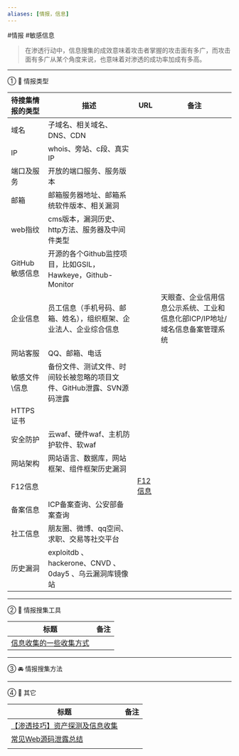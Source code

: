 ```yaml
---
aliases: [情报，信息]
---
```

#情报 #敏感信息


>在渗透行动中，信息搜集的成效意味着攻击者掌握的攻击面有多广，而攻击面有多广从某个角度来说，也意味着对渗透的成功率加成有多高。

---

① 🚠 情报类型

| 待搜集情报的类型           | 描述                                                                  | URL                                                                 | 备注                                                                        |
| :-------------- | --------------------------------------------------------------------- | ------------------------------------------------------------------- | --------------------------------------------------------------------------- |
| 域名           | 子域名、相关域名、DNS、CDN                                            |                                                                     |                                                                             |
| IP             | whois、旁站、c段、真实IP                                              |                                                                     |                                                                             |
| 端口及服务     | 开放的端口服务、服务版本                                              |                                                                     |                                                                             |
| 邮箱           | 邮箱服务器地址、邮箱系统软件版本、相关漏洞                            |                                                                     |                                                                             |
| web指纹        | cms版本，漏洞历史、http方法、服务器及中间件类型                       |                                                                     |                                                                             |
| GitHub敏感信息 | 开源的各个Github监控项目，比如GSIL，Hawkeye，Github-Monitor           |                                                                     |                                                                             |
| 企业信息       | 员工信息（手机号码、邮箱、姓名），组织框架、企业法人、企业综合信息    |                                                                     | 天眼查、企业信用信息公示系统、工业和信息化部ICP/IP地址/域名信息备案管理系统 |
| 网站客服       | QQ、邮箱、电话                                                        |                                                                     |                                                                             |
| 敏感文件\信息  | 备份文件、测试文件、时间较长被忽略的项目文件、GitHub泄露、SVN源码泄露 |                                                                     |                                                                             |
| HTTPS证书      |                                                                       |                                                                     |                                                                             |
| 安全防护       | 云waf、硬件waf、主机防护软件、软waf                                   |                                                                     |                                                                             |
| 网站架构       | 网站语言、数据库，网站框架、组件框架历史漏洞                          |                                                                     |                                                                             |
| F12信息        |                                                                       | [F12信息](https://bbs.ichunqiu.com/forum.php?mod=viewthread&tid=28095&ctid=48) |                                                                             |
| 备案信息       | ICP备案查询、公安部备案查询                                           |                                                                     |                                                                             |
| 社工信息       | 朋友圈、微博、qq空间、求职、交易等社交平台                            |                                                                     |                                                                             |
| 历史漏洞       | exploitdb 、hackerone、CNVD 、0day5 、乌云漏洞库镜像站                                                                      |                                                                     |                                                                             |

---

② 🚌 情报搜集工具

| 标题                                                       | 备注 |
| ---------------------------------------------------------- | ---- |
| [信息收集的一些收集方式](https://www.kalpa0129.com/?p=504) |      |

---

③ 🚘 情报搜集方法


---

④ 🚈 其它

| 标题                                                                            | 备注 |
| ------------------------------------------------------------------------------- | ---- |
| [【渗透技巧】资产探测及信息收集](https://www.cnblogs.com/xiaozi/p/8638559.html) |      |
| [常见Web源码泄露总结](https://www.webshell.cc/6395.html)                        |      |
|                                                                                 |      |
